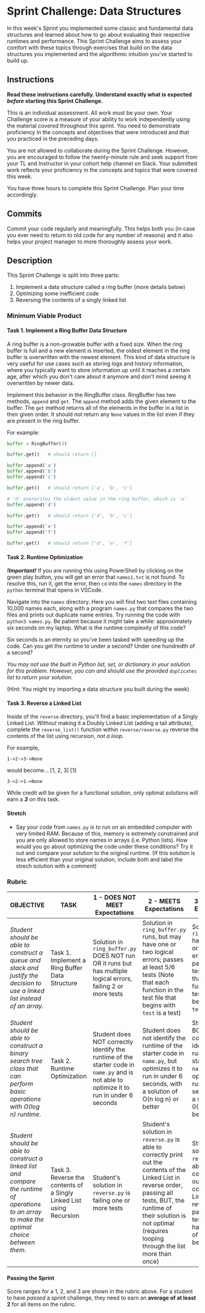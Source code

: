 # Sprint Challenge: Data Structures

In this week's Sprint you implemented some classic and fundamental data structures and learned about how to go about evaluating their respective runtimes and performance. This Sprint Challenge aims to assess your comfort with these topics through exercises that build on the data structures you implemented and the algorithmic intuition you've started to build up.

## Instructions

**Read these instructions carefully. Understand exactly what is expected _before_ starting this Sprint Challenge.**

This is an individual assessment. All work must be your own. Your Challenge score is a measure of your ability to work independently using the material covered throughout this sprint. You need to demonstrate proficiency in the concepts and objectives that were introduced and that you practiced in the preceding days.

You are not allowed to collaborate during the Sprint Challenge. However, you are encouraged to follow the twenty-minute rule and seek support from your TL and Instructor in your cohort help channel on Slack. Your submitted work reflects your proficiency in the concepts and topics that were covered this week.

You have three hours to complete this Sprint Challenge. Plan your time accordingly.

## Commits

Commit your code regularly and meaningfully. This helps both you (in case you ever need to return to old code for any number of reasons) and it also helps your project manager to more thoroughly assess your work.

## Description

This Sprint Challenge is split into three parts:

1. Implement a data structure called a ring buffer (more details below)
2. Optimizing some inefficient code
3. Reversing the contents of a singly linked list

### Minimum Viable Product

#### Task 1. Implement a Ring Buffer Data Structure

A ring buffer is a non-growable buffer with a fixed size. When the ring buffer is full and a new element is inserted, the oldest element in the ring buffer is overwritten with the newest element. This kind of data structure is very useful for use cases such as storing logs and history information, where you typically want to store information up until it reaches a certain age, after which you don't care about it anymore and don't mind seeing it overwritten by newer data.

Implement this behavior in the RingBuffer class. RingBuffer has two methods, `append` and `get`. The `append` method adds the given element to the buffer. The `get` method returns all of the elements in the buffer in a list in their given order. It should not return any `None` values in the list even if they are present in the ring buffer.

For example:

```python
buffer = RingBuffer(3)

buffer.get()   # should return []

buffer.append('a')
buffer.append('b')
buffer.append('c')

buffer.get()   # should return ['a', 'b', 'c']

# 'd' overwrites the oldest value in the ring buffer, which is 'a'
buffer.append('d')

buffer.get()   # should return ['d', 'b', 'c']

buffer.append('e')
buffer.append('f')

buffer.get()   # should return ['d', 'e', 'f']
```

#### Task 2. Runtime Optimization

***!Important!*** If you are running this using PowerShell by clicking on the green play button, you will get an error that `names1.txt` is not found.  To resolve this, run it, get the error, then `cd` into the `names` directory in the `python` terminal that opens in VSCode.

Navigate into the `names` directory. Here you will find two text files containing 10,000 names each, along with a program `names.py` that compares the two files and prints out duplicate name entries. Try running the code with `python3 names.py`. Be patient because it might take a while: approximately six seconds on my laptop. What is the runtime complexity of this code?

Six seconds is an eternity so you've been tasked with speeding up the code. Can you get the runtime to under a second? Under one hundredth of a second?

*You may not use the built in Python list, set, or dictionary in your solution for this problem.  However, you can and should use the provided `duplicates` list to return your solution.*

(Hint: You might try importing a data structure you built during the week)


#### Task 3. Reverse a Linked List

Inside of the `reverse` directory, you'll find a basic implementation of a Singly Linked List. _Without_ making it a Doubly Linked List (adding a tail attribute), complete the `reverse_list()` function within `reverse/reverse.py` reverse the contents of the list using recursion, *not a loop.*

For example,
```
1->2->3->None
```
would become... [1, 2, 3]   [1]
```
3->2->1->None
```

While credit will be given for a functional solution, only optimal solutions will earn a ***3*** on this task.

#### Stretch 

* Say your code from `names.py` is to run on an embedded computer with very limited RAM. Because of this, memory is extremely constrained and you are only allowed to store names in arrays (i.e. Python lists). How would you go about optimizing the code under these conditions? Try it out and compare your solution to the original runtime. (If this solution is less efficient than your original solution, include both and label the strech solution with a comment)


### Rubric
| OBJECTIVE | TASK | 1 - DOES NOT MEET Expectations | 2 - MEETS Expectations | 3 - EXCEEDS Expectations | SCORE |
| ---------- | ----- | ------- | ------- | ------- | -- |
| _Student should be able to construct a queue and stack and justify the decision to use a linked list instead of an array._ | Task 1. Implement a Ring Buffer Data Structure | Solution in `ring_buffer.py` DOES NOT run OR it runs but has multiple logical errors, failing 2 or more tests | Solution in `ring_buffer.py` runs, but may have one or two logical errors; passes at least 5/6 tests (Note that each function in the test file that begins with `test` is a test) | Solution in `ring_buffer.py` has no syntax or logical errors and passes all tests (Note that each function in the test file that begins with `test` is a test)| |
| _Student should be able to construct a binary search tree class that can perform basic operations with O(log n) runtime._ | Task 2. Runtime Optimization | Student does NOT correctly identify the runtime of the starter code in `name.py` and is not able to optimize it to run in under 6 seconds | Student does not identify the runtime of the starter code in `name.py`, but optimizes it to run in under 6 seconds, with a solution of O(n log n) or better | Student does BOTH correctly identify the runtime of the starter code in `name.py` and optimizes it to run in under 6 seconds, with a solution of 0(n log n) or better |  |
| _Student should be able to construct a linked list and compare the runtime of operations to an array to make the optimal choice between them._ | Task 3. Reverse the contents of a Singly Linked List using Recursion| Student's solution in `reverse.py` is failing one or more tests | Student's solution in `reverse.py` is able to correctly print out the contents of the Linked List in reverse order, passing all tests, BUT, the runtime of their solution is not optimal (requires looping through the list more than once) | Student's solution in `reverse.py` is able to correctly print out the contents of the Linked List in reverse order, passing all tests AND it has a runtime of O(n) or better |  |


#### Passing the Sprint
Score ranges for a 1, 2, and 3 are shown in the rubric above. For a student to have _passed_ a sprint challenge, they need to earn an **average of at least 2** for all items on the rubric.
